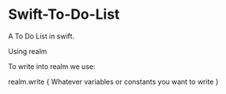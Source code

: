 # Swift-To-Do-List

A To Do List in swift.


Using realm


To write into realm we use:

realm.write {
  Whatever variables or constants you want to write
}

